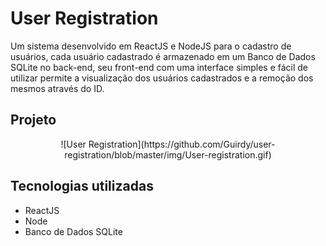 # User Registration

Um sistema desenvolvido em ReactJS e NodeJS para o cadastro de usuários, cada usuário cadastrado é armazenado em um Banco de Dados SQLite no back-end, seu front-end com uma interface simples e fácil de utilizar permite a visualização dos usuários cadastrados e a remoção dos mesmos através do ID.

## Projeto

<p align="center">
    ![User Registration](https://github.com/Guirdy/user-registration/blob/master/img/User-registration.gif)
</p>

## Tecnologias utilizadas

- ReactJS
- Node
- Banco de Dados SQLite
